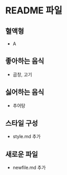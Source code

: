 # README 파일

## 혈액형
- A

## 좋아하는 음식
- 곱창, 고기

## 싫어하는 음식
- 추어탕

## 스타일 구성
- style.md 추가

## 새로운 파일
- newfile.md 추가